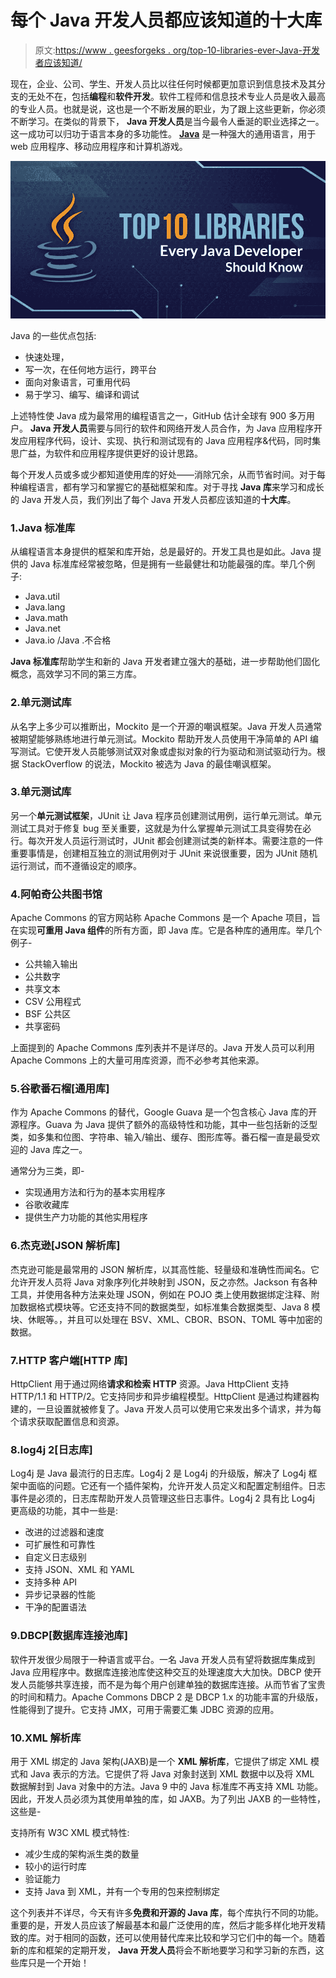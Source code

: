 # 每个 Java 开发人员都应该知道的十大库

> 原文:[https://www . geesforgeks . org/top-10-libraries-ever-Java-开发者应该知道/](https://www.geeksforgeeks.org/top-10-libraries-every-java-developer-should-know/)

现在，企业、公司、学生、开发人员比以往任何时候都更加意识到信息技术及其分支的无处不在，包括**编程**和**软件开发**。软件工程师和信息技术专业人员是收入最高的专业人员。也就是说，这也是一个不断发展的职业，为了跟上这些更新，你必须不断学习。在类似的背景下， **Java 开发人员**是当今最令人垂涎的职业选择之一。这一成功可以归功于语言本身的多功能性。 **[Java](https://www.geeksforgeeks.org/java/)** 是一种强大的通用语言，用于 web 应用程序、移动应用程序和计算机游戏。

![Top-10-Libraries-Every-Java-Developer-Should-Know](img/590e43547d9d447d2feefcd400aef1f9.png)

Java 的一些优点包括:

*   快速处理，
*   写一次，在任何地方运行，跨平台
*   面向对象语言，可重用代码
*   易于学习、编写、编译和调试

上述特性使 Java 成为最常用的编程语言之一，GitHub 估计全球有 900 多万用户。 **Java 开发人员**需要与同行的软件和网络开发人员合作，为 Java 应用程序开发应用程序代码，设计、实现、执行和测试现有的 Java 应用程序&代码，同时集思广益，为软件和应用程序提供更好的设计思路。

每个开发人员或多或少都知道使用库的好处——消除冗余，从而节省时间。对于每种编程语言，都有学习和掌握它的基础框架和库。对于寻找 **Java 库**来学习和成长的 Java 开发人员，我们列出了每个 Java 开发人员都应该知道的**十大库**。

### 1.Java 标准库

从编程语言本身提供的框架和库开始，总是最好的。开发工具也是如此。Java 提供的 Java 标准库经常被忽略，但是拥有一些最健壮和功能最强的库。举几个例子:

*   Java.util
*   Java.lang
*   Java.math
*   Java.net
*   Java.io /Java .不合格

**Java 标准库**帮助学生和新的 Java 开发者建立强大的基础，进一步帮助他们固化概念，高效学习不同的第三方库。

### 2.单元测试库

从名字上多少可以推断出，Mockito 是一个开源的嘲讽框架。Java 开发人员通常被期望能够熟练地进行单元测试。Mockito 帮助开发人员使用干净简单的 API 编写测试。它使开发人员能够测试双对象或虚拟对象的行为驱动和测试驱动行为。根据 StackOverflow 的说法，Mockito 被选为 Java 的最佳嘲讽框架。

### 3.单元测试库

另一个**单元测试框架**，JUnit 让 Java 程序员创建测试用例，运行单元测试。单元测试工具对于修复 bug 至关重要，这就是为什么掌握单元测试工具变得势在必行。每次开发人员运行测试时，JUnit 都会创建测试类的新样本。需要注意的一件重要事情是，创建相互独立的测试用例对于 JUnit 来说很重要，因为 JUnit 随机运行测试，而不遵循设定的顺序。

### 4.阿帕奇公共图书馆

Apache Commons 的官方网站称 Apache Commons 是一个 Apache 项目，旨在实现**可重用 Java 组件**的所有方面，即 Java 库。它是各种库的通用库。举几个例子-

*   公共输入输出
*   公共数字
*   共享文本
*   CSV 公用程式
*   BSF 公共区
*   共享密码

上面提到的 Apache Commons 库列表并不是详尽的。Java 开发人员可以利用 Apache Commons 上的大量可用库资源，而不必参考其他来源。

### 5.谷歌番石榴[通用库]

作为 Apache Commons 的替代，Google Guava 是一个包含核心 Java 库的开源程序。Guava 为 Java 提供了额外的高级特性和功能，其中一些包括新的泛型类，如多集和位图、字符串、输入/输出、缓存、图形库等。番石榴一直是最受欢迎的 Java 库之一。

通常分为三类，即-

*   实现通用方法和行为的基本实用程序
*   谷歌收藏库
*   提供生产力功能的其他实用程序

### 6.杰克逊[JSON 解析库]

杰克逊可能是最常用的 JSON 解析库，以其高性能、轻量级和准确性而闻名。它允许开发人员将 Java 对象序列化并映射到 JSON，反之亦然。Jackson 有各种工具，并使用各种方法来处理 JSON，例如在 POJO 类上使用数据绑定注释、附加数据格式模块等。它还支持不同的数据类型，如标准集合数据类型、Java 8 模块、休眠等。，并且可以处理在 BSV、XML、CBOR、BSON、TOML 等中加密的数据。

### 7.HTTP 客户端[HTTP 库]

HttpClient 用于通过网络**请求和检索 HTTP** 资源。Java HttpClient 支持 HTTP/1.1 和 HTTP/2。它支持同步和异步编程模型。HttpClient 是通过构建器构建的，一旦设置就被修复了。Java 开发人员可以使用它来发出多个请求，并为每个请求获取配置信息和资源。

### 8.log4j 2[日志库]

Log4j 是 Java 最流行的日志库。Log4j 2 是 Log4j 的升级版，解决了 Log4j 框架中面临的问题。它还有一个插件架构，允许开发人员定义和配置定制组件。日志事件是必须的，日志库帮助开发人员管理这些日志事件。Log4j 2 具有比 Log4j 更高级的功能，其中一些是:

*   改进的过滤器和速度
*   可扩展性和可靠性
*   自定义日志级别
*   支持 JSON、XML 和 YAML
*   支持多种 API
*   异步记录器的性能
*   干净的配置语法

### 9.DBCP[数据库连接池库]

软件开发很少局限于一种语言或平台。一名 Java 开发人员有望将数据库集成到 Java 应用程序中。数据库连接池库使这种交互的处理速度大大加快。DBCP 使开发人员能够共享连接，而不是为每个用户创建单独的数据库连接。从而节省了宝贵的时间和精力。Apache Commons DBCP 2 是 DBCP 1.x 的功能丰富的升级版，性能得到了提升。它支持 JMX，可用于需要汇集 JDBC 资源的应用。

### 10.XML 解析库

用于 XML 绑定的 Java 架构(JAXB)是一个 **XML 解析库**，它提供了绑定 XML 模式和 Java 表示的方法。它提供了将 Java 对象封送到 XML 数据中以及将 XML 数据解封到 Java 对象中的方法。Java 9 中的 Java 标准库不再支持 XML 功能。因此，开发人员必须为其使用单独的库，如 JAXB。为了列出 JAXB 的一些特性，这些是-

支持所有 W3C XML 模式特性:

*   减少生成的架构派生类的数量
*   较小的运行时库
*   验证能力
*   支持 Java 到 XML，并有一个专用的包来控制绑定

这个列表并不详尽，今天有许多**免费和开源的 Java 库**，每个库执行不同的功能。重要的是，开发人员应该了解最基本和最广泛使用的库，然后才能多样化地开发精致的库。对于相同的函数，还可以使用替代库来比较和学习它们中的每一个。随着新的库和框架的定期开发， **Java 开发人员**将会不断地要学习和学习新的东西，这些库只是一个开始！